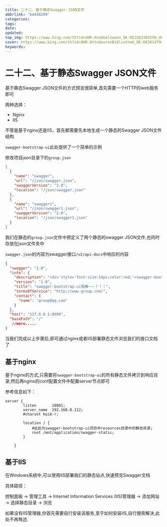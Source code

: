 ```yaml
---
title: 二十二、基于静态Swagger JSON文件
abbrlink: '6e438209'
categories: 
tags: 
date: 
updated: 
top_img: https://www.bing.com/th?id=OHR.Knobbelzwaan_DE-DE3362383299_UHD.jpg
cover: https://www.bing.com/th?id=OHR.OttobeurenBibliothek_DE-DE3414794447_UHD.jpg
keywords: 
---
```

# 二十二、基于静态Swagger JSON文件

基于静态Swagger JSON文件的方式预览很简单,首先需要一个HTTP的web服务即可

两种选择：

- Nginx
- IIS

不管是基于nginx还是IIS，首先都需要先本地生成一个静态的Swagger JSON文件结构

`swagger-bootstrap-ui`此处提供了一个简单的示例

修改项目json目录下的`group.json`

```json
[
  {
    "name": "swagger",
    "url": "/json/swagger.json",
    "swaggerVersion": "2.0",
    "location": "/json/swagger.json"
  },
  {
    "name": "swagger1",
    "url": "/json/swagger1.json",
    "swaggerVersion": "2.0",
    "location": "/json/swagger1.json"
  }
]
```

我们在静态的`group.json`文件中预定义了两个静态的swagger JSON文件,也同时存放在json文件夹中

`swagger.json`的内容为swagger接口`/v2/api-docs`中响应的内容

```json
{
  "swagger": "2.0",
  "info": {
    "description": "<div style='font-size:14px;color:red;'>swagger-bootstrap-ui-demo RESTful APIs</div>",
    "version": "1.0",
    "title": "swagger-bootstrap-ui很棒~~~！！！",
    "termsOfService": "http://www.group.com/",
    "contact": {
      "name": "group@qq.com"
    }
  },
  "host": "127.0.0.1:8999",
  "basePath": "/"
   //more.....
}
```

当我们完成以上步骤后,即可通过nginx或者IIS部署静态文件浏览我们的接口文档了

## 基于nginx

基于nginx的方式,只需要将`swagger-bootstrap-ui`的所有静态文件拷贝到响应目录,然后再nginx的conf配置文件中配置server节点即可

参考信息如下：

```nginx
server {
        listen       18001;
        server_name  192.168.0.112;
        #charset koi8-r;

        location / {
            #此处为swagger-bootstrap-ui项目中resources目录中的静态资源;
            root /mnt/application/swagger-static;
        }

    }
```

## 基于IIS

在Windows系统中,可以使用IIS部署我们的静态站点,快速预览Swagger文档

具体路径：

控制面板 -> 管理工具 -> Internet Information Services (IIS)管理器 -> 添加网站 -> 选择静态目录 -> 浏览

如果没有IIS管理器,你首先需要自行安装该服务,至于如何安装IIS,自行搜索解决,此处不再骜述.